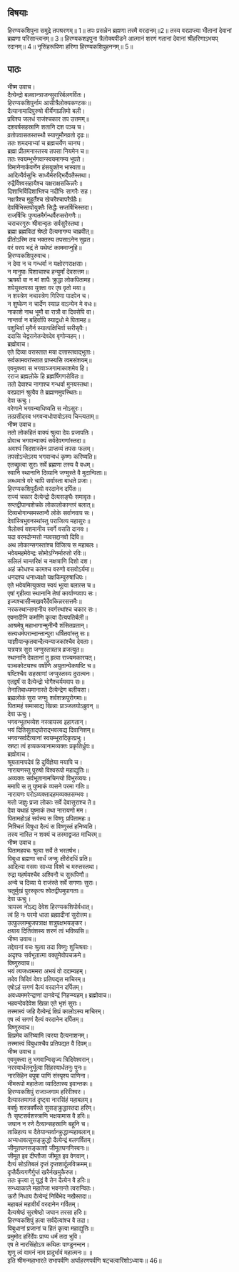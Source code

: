 ## विषयाः

हिरण्यकशिपुना समुद्रे तपश्ररणम्॥ 1॥ तपः प्रसन्नेन ब्रह्मणा तस्मै वरदानम्॥2॥ तस्य वरप्राप्त्या भीतानां देवानां ब्रह्मणा परिसान्त्वनम्॥ 3॥ हिरण्यकशइपुना त्रैलोक्यपीडने आत्मानं शरणं गतानां देवानां श्रीहरिणाऽभयप् रदानम्॥ 4॥ नृसिंहरूपिणा हरिणा हिरण्यकशिपुहननम्॥ 5॥

## पाठः

भीष्म उवाच।  
दैत्येन्द्रो बलवान्त्राजन्सुरारिर्बलगर्वितः।  
हिरण्यकशिपुर्नाम आसीत्रैलोक्यकण्टकः॥  
दैत्यानामादिपुरुषो वीर्येणाप्रतिमो बली।  
प्रविश्य जलधं राजंश्चकार तप उत्तमम्॥  
दशवर्षसहस्राणि शतानि दश पञ्च च।  
व्रतोपवासतस्तस्थौ स्याणुमौनव्रतो दृढः॥  
ततः शमदमाभ्यां च ब्रह्मचर्येण चानघ।  
ब्रह्मा प्रीतमनास्तस्य तपसा नियमेन च॥  
ततः स्वयम्भूर्भगवान्स्वयमागम्य भूपते।  
विमानेनार्कवर्णेन हंसयुक्तेन भास्वता॥  
आदित्यैर्वसुभिः साध्यैर्मरुद्भिर्दैवतैस्तथा।  
रुद्रैर्विश्वसहायैश्च यक्षराक्षसकिन्नरैः॥  
दिशाभिर्विदिशाभिश्च नदीभिः सागरैः सह।  
नक्षत्रैश्च मुहूर्तैश्च खेचरैश्चापरैर्ग्रहैः॥  
देवर्षिभिस्तपोयुक्तैः सिद्धैः सप्तर्षिभिस्तदा।  
राजर्षिभिः पुण्यतमैर्गन्धर्वैरप्सरोगणैः॥  
चराचरगुरुः श्रीमान्वृतः सर्वसुरैस्तथा।  
ब्रह्मा ब्रह्मविदां श्रेष्ठो दैत्यमागम्य चाब्रवीत्॥  
प्रीतोऽस्मि तव भक्तस्य तपसाऽनेन सुव्रत।  
वरं वरय भद्रं ते यथेष्टं काममाप्नुहि॥  
हिरण्यकशिपुरुवाच।  
न देवा न च गन्धर्वा न यक्षोरगराक्षसाः।  
न मानुषाः पिशाचाश्च हन्युर्मां देवसत्तम॥  
ऋषयो वा न मां शापैः क्रुद्धा लोकपितामह।  
शपेयुस्तपसा युक्ता वर एष वृतो मया॥  
न शस्त्रेण नचास्त्रेण गिरिणा पादपेन च।  
न शुष्केण न चार्देण स्यान्न वाऽन्येन मे वधः॥  
नाकाशे नाथ भूमौ वा रात्रौ वा दिवसेपि वा।  
नान्तर्वा न बहिर्वापि स्याद्वधो मे पितामह॥  
पशुभिर्वा मृगैर्न स्यात्पक्षिभिर्वा सरीसृपैः।  
ददासि चेद्वरानेतन्देवदेव वृणोम्यहम्।।  
ब्रह्मोवाच।  
एते दिव्या वरास्तात मया दत्तास्तवाद्भुताः।  
सर्वकामवरांस्तात प्राप्स्यसि त्वमसंशयम्॥  
एवमुक्त्वा स भगवाञ्जगामाकाशमेव हि।  
रराज ब्रह्मलोके हि ब्रह्मर्षिगणसेवितः॥  
ततो देवाश्च नागाश्च गन्धर्वा मुनयस्तथा।  
वरप्रदानं श्रुत्वैव ते ब्रह्माणमुपस्थितः॥  
देवा ऊचुः।  
वरेणाने भगवन्बाधिष्यति स नोऽसुरः।  
तत्प्रसीदस्व भगवन्वधोपायोऽस्य चिन्त्यताम्॥  
भीष्म उवाच॥  
ततो लोकहितं वाक्यं श्रुत्वा देवः प्रजापतिः।  
प्रोवाच भगवान्वाक्यं सर्वदेवगणांस्तदा॥  
अवश्यं त्रिदशास्तेन प्राप्तव्यं तपसः फलम्।  
तपसोऽन्तेऽस्य भगवान्वधं कृष्णः करिष्यति॥  
एतच्छ्रुत्वा सुराः सर्वे ब्रह्मणा तस्य वै वधम्।  
स्वानि स्थानानि दिव्यानि जग्मुस्ते वै मुदान्विताः॥  
लब्धमात्रे वरे चापि सर्वास्ता बाधते प्रजाः।  
हिरण्यकशिपुर्दैत्यो वरदानेन दर्पितः॥  
राज्यं चकार दैत्येन्द्रो दैत्यसङ्घैः समावृतः।  
सप्तद्वीपान्वशेचके लोकालोकान्तरं बलात्॥  
दिव्यभोगान्समस्तान्वै लोके सर्वानवाप सः।  
देवांस्त्रिभुवनस्थांस्तु पराजित्य महासुरः॥  
त्रैलोक्यं वशमानीय स्वर्गे वसति दानवः।  
यदा वरमदोन्मत्तो न्यवसद्दानवो दिवि॥  
अथ लोकान्सगस्तांश्च विजित्य स महाबलः।  
भवेयमहमेवेन्द्रः सोमोऽग्निर्मारुतो रविः॥  
सलिलं चान्तरिक्षं च नक्षत्राणि दिशो दश।  
अहं क्रोधश्च कामश्च वरुणो वसवोऽर्यमा॥  
धनदश्च धनाध्यक्षो यक्षकिम्पुरुषाधिपः।  
एते भवेयमित्युक्त्वा स्वयं भूत्वा बलात्स च॥  
एषां गृहीत्वा स्थानानि तेषां कार्याण्यवाप सः।  
इज्यश्चासीन्मखवरैर्देवकिन्नरसत्तमैः॥  
नरकस्थान्समानीय स्वर्गस्थांश्च चकार सः।  
एवमादीनि कर्माणि कृत्वा दैत्यपतिर्बली॥  
आश्रमेषु महाभागान्मुनीन्वै शंसितव्रतान्।  
सत्यधर्मपरान्दान्तान्पुरा धर्षितवांस्तु सः॥  
याज्ञीयान्कृतबान्दैत्यन्याजकांश्चैव देवताः।  
यत्रयत्र सुरा जग्मुस्तत्रतत्र व्रजत्युत॥  
स्थानानि देवतानां तु हृत्वा राज्यमकारयत्।  
पञ्चकोट्यश्च वर्षाणि अयुतान्येकषष्टि च॥  
षष्टिश्चैव सहस्राणां जग्मुस्तस्य दुरात्मनः।  
एतद्वर्षं स दैत्येन्द्रो भोगैश्चर्यमवाप सः॥  
तेनातिबाध्यमानास्ते दैत्येन्द्रेण बलीयसा।  
ब्रह्मलोकं सुरा जग्मुः शर्वशक्रपुरोगमाः॥  
पितामहं समासाद्य खिन्नाः प्राञ्जलयोऽब्रुवन् ॥  
देवा ऊचुः।  
भगवन्भूतभव्येश नस्त्रायस्व इहागतान्।  
भयं दितिसुताद्घोराद्भवत्यद्य दिवानिशम्॥  
भगवन्सर्वदैत्यानां स्वयम्भूरादिकृत्प्रभुः।  
स्रष्टा त्वं हव्यकव्यानामव्यक्तः प्रकृतिर्ध्रुवः॥  
ब्रह्मोवाच।  
श्रूयतामापदेवं हि दुर्विज्ञेया मयापि च।  
नारायणस्तु पुरुषो विश्वरूपो महाद्युतिः॥  
अव्यक्तः सर्वभूतानामचिन्त्यो विभुरव्ययः।  
ममापि स तु युष्माकं व्यसने परमा गतिः॥  
नारायणः परोऽव्यक्तादहमव्यक्तसम्भवः।  
मत्तो जज्ञुः प्रजा लोकाः सर्वे देवासुराश्च ते॥  
देवा यथाहं युष्माकं तथा नारायणो मम।  
पितामहोऽहं सर्वस्य स विष्णुः प्रपितामहः॥  
निश्चितं विषुधा दैत्यं स विष्णुस्तं हनिष्यति।  
तस्य नास्ति न शक्यं च तस्माद्व्रजत माचिरम्॥  
भीष्म उवाच॥  
पितामहवचः श्रुत्वा सर्वे ते भरतर्षभ।  
विबुधा ब्रह्मणा सार्धं जग्मुः क्षीरोदधिं प्रति॥  
आदित्या वसवः साध्या विश्वे च मरुतस्तथा।  
रुद्रा महर्षयश्चैव अश्विनौ च सुरूपिणौ॥  
अन्ये च दिव्या ये राजंस्ते सर्वे सगणाः सुराः।  
चतुर्मुखं पुरस्कृत्य श्वेतद्वीपमुपागताः॥  
देवा ऊचुः।  
त्रायस्व नोऽद्य देवेश हिरण्यकशिपोर्वधात्।  
त्वं हि नः परमो धाता ब्रह्मादीनां सुरोत्तम॥  
उत्फुल्लाम्बुजपत्राक्ष शत्रुपक्षभयङ्कर।  
क्षयाय दितिवंशस्य शरणं त्वं भविष्यसि॥  
भीष्ण उवाच॥  
तद्देवानां वचः श्रुत्वा तदा विष्णुः शुचिश्रवाः।  
अदृश्यः सर्वभूतात्मा वक्तुमेवोपचक्रमे॥  
विष्णुरुवाच॥  
भयं त्यजध्वममरा अभयं वो ददाम्यहम्।  
तदेव त्रिदिवं देवाः प्रतिपद्यत माचिरम्॥  
एषोऽहं सगणं दैत्यं वरदानेन दर्पितम्।  
अवध्यममरेन्द्राणां दानवेन्द्रं निहन्म्यहम्॥ ब्रह्मोवाच॥  
भहवन्देवदेवेश खिन्ना एते भृशं सुराः।  
तस्मात्त्वं जहि दैत्येन्द्रं क्षिप्रं कालोऽस्य माचिरम्।  
एष त्वं सगणं दैत्यं वरदानेन दर्पितम्॥  
विष्णुरुवाच॥  
क्षिप्रमेव करिष्यामि त्वरया दैत्यनाशनम्।  
तस्मात्त्वं विबुधाश्चैव प्रतिपद्यत वै दिवम्॥  
भीष्म उवाच॥  
एवमुक्त्वा तु भगवान्विसृज्य त्रिदिवेश्वरान्।  
नरस्यार्धतनुर्भूत्वा सिंहस्यार्धतनुः पुनः॥  
नारसिंहेन वपुषा पाणिं संस्पृश्य पाणिना।  
भीमरूपो महातेजा व्यादितास्य इवान्तकः॥  
हिरण्यकशिपुं राजञ्जगाम हरिरीश्वरः।  
दैत्यास्तमागतं दृष्ट्वा नारसिंहं महाबलम्॥  
ववर्षुः शस्त्रवर्षैस्ते सुसङ्क्रुद्धास्तदा हरिम्।  
तैः सृष्टसर्वशस्त्राणि भक्षयामास वै हरिः॥  
जघान न रणे दैत्यान्सहस्राणि बहूनि च।  
तान्निहत्य च दैतेयान्सर्वान्क्रुद्धान्महाबलान्॥  
अभ्यधावत्सुसङ्क्रुद्धो दैत्येन्द्रं बलगर्वितम्।  
जीमूतघनसङ्काशो जीमूतघननिस्वनः॥  
जीमूत इव दीप्तौजा जीमूत इव वेगवान्।  
दैत्यं सोऽतिबलं दृप्तं दृप्तशार्दूलविक्रमम्॥  
दृप्तैर्दैत्यगणैर्गुप्तं खरैर्नखमुकैरुत।  
ततः कृत्वा तु युद्धं वै तेन दैत्येन वै हरिः॥  
सन्ध्याकाले महातेजा भवनान्ते त्वरान्वितः।  
ऊरौ निधाय दैत्येन्द्रं निर्बिभेद नखैस्तदा॥  
महाबलं महावीर्यं वरदानेन गर्वितम्।  
दैत्यश्रेष्ठं सुरश्रेष्ठो जघान तरसा हरिः॥  
हिरण्यकशिपुं हत्वा सर्वदैत्यांश्च वै तदा।  
विबुधानां प्रजानां च हितं कृत्वा महाद्युतिः॥  
प्रमुमोद हरिर्देवः प्राप्य धर्मं तदा भुवि।  
एष ते नारसिंहोऽत्र कथितः पाण्डुनन्दन।  
शृणु त्वं वामनं नाम प्रादुर्भावं महात्मनः॥ ॥  
इति श्रीमन्महाभारते सभापर्वणि अर्घाहरणपर्वणि षट्चत्वारिंशोऽध्यायः॥ 46॥

